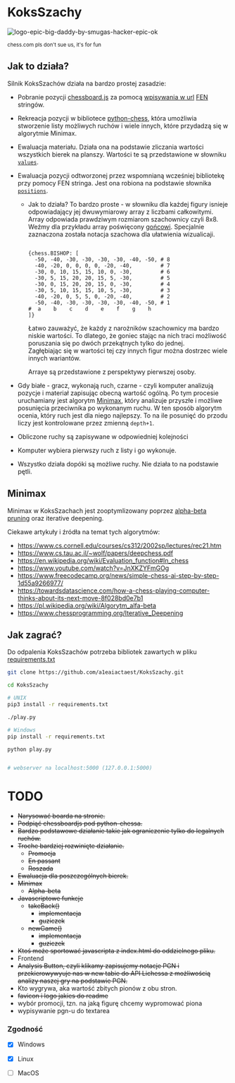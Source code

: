# KoksSzachy

![logo-epic-big-daddy-by-smugas-hacker-epic-ok](https://user-images.githubusercontent.com/73793685/111052894-2bfdb300-8457-11eb-872a-bf4387a76ccb.png)

<sub>chess.com pls don't sue us, it's for fun</sub>

## Jak to działa?

Silnik KoksSzachów działa na bardzo prostej zasadzie:  

  * Pobranie pozycji [chessboard.js](https://chessboardjs.com/index.html) za pomocą [wpisywania w url](https://github.com/a1eaiactaest/KoksSzachy/blob/a9219e1f95fb4c26696c6a155eed329975d308c9/index.html#L114) [FEN](https://pl.wikipedia.org/wiki/Notacja_Forsytha-Edwardsa) stringów.
  
  * Rekreacja pozycji w bibliotece [python-chess](https://python-chess.readthedocs.io/), która umożliwia stworzenie listy możliwych ruchów i wiele innych, które przydadzą się w algorytmie Minimax.

  * Ewaluacja materiału. Działa ona na podstawie zliczania wartości wszystkich bierek na planszy. Wartości te są przedstawione w słowniku [```values```](https://github.com/a1eaiactaest/KoksSzachy/blob/3b1fd99b38b88ca2e1cfbf3fbed893bc4f20b5b0/state.py#L8).

  * Ewaluacja pozycji odtworzonej przez wspomnianą wcześniej bibliotekę przy pomocy FEN stringa. Jest ona robiona na podstawie słownika  [```positions```](https://github.com/a1eaiactaest/KoksSzachy/blob/3b1fd99b38b88ca2e1cfbf3fbed893bc4f20b5b0/state.py#L17).
    * Jak to działa? To bardzo proste - w słowniku dla każdej figury isnieje odpowiadający jej dwuwymiarowy array z liczbami całkowitymi. Array odpowiada prawdziwym rozmiarom szachownicy czyli 8x8.
      Weźmy dla przykładu array poświęcony [gońcowi](https://pl.wikipedia.org/wiki/Goniec_(szachy)). Specjalnie zaznaczona została notacja szachowa dla ułatwienia wizualicaji. 
      
      ```python3
      
      {chess.BISHOP: [
        -50, -40, -30, -30, -30, -30, -40, -50, # 8
        -40, -20, 0, 0, 0, 0, -20, -40,         # 7
        -30, 0, 10, 15, 15, 10, 0, -30,         # 6
        -30, 5, 15, 20, 20, 15, 5, -30,         # 5
        -30, 0, 15, 20, 20, 15, 0, -30,         # 4
        -30, 5, 10, 15, 15, 10, 5, -30,         # 3
        -40, -20, 0, 5, 5, 0, -20, -40,         # 2
        -50, -40, -30, -30, -30, -30, -40, -50, # 1
      #  a    b    c    d    e    f    g    h
      ]}
      ```
      Łatwo zauważyć, że każdy z narożników szachownicy ma bardzo niskie wartości. To dlatego, że goniec stając na nich traci możliwość poruszania się po dwóch przekątnych tylko do jednej.  
      Zagłębiając się w wartości tej czy innych figur można dostrzec wiele innych wariantów.

      Arraye są przedstawione z perspektywy pierwszej osoby.
  
  * Gdy białe - gracz, wykonają ruch, czarne - czyli komputer analizują pozycje i materiał zapisując obecną wartość ogólną. Po tym procesie uruchamiany jest algorytm [Minimax](https://github.com/a1eaiactaest/KoksSzachy/blob/a4c1d77ba4bf93270c03e2da8e7c17c50c55f1ef/state.py#L128), który analizuje przyszłe i możliwe posunięcia przeciwnika po wykonanym ruchu.
  W ten sposób algorytm ocenia, który ruch jest dla niego najlepszy. To na ile posunięć do przodu liczy jest kontrolowane przez zmienną ```depth+1```.   
  * Obliczone ruchy są zapisywane w odpowiedniej kolejności
  * Komputer wybiera pierwszy ruch z listy i go wykonuje.
  * Wszystko działa dopóki są możliwe ruchy. Nie działa to na podstawie pętli. 

  ## Minimax

  Minimax w KoksSzachach jest zooptymlizowany poprzez [alpha-beta pruning](https://en.wikipedia.org/wiki/Alpha%E2%80%93beta_pruning) oraz iterative deepening.

  Ciekawe artykuły i źródła na temat tych algorytmów: 

  - https://www.cs.cornell.edu/courses/cs312/2002sp/lectures/rec21.htm   
  - https://www.cs.tau.ac.il/~wolf/papers/deepchess.pdf   
  - https://en.wikipedia.org/wiki/Evaluation_function#In_chess   
  - https://www.youtube.com/watch?v=JnXKZYFmGOg   
  - https://www.freecodecamp.org/news/simple-chess-ai-step-by-step-1d55a9266977/   
  - https://towardsdatascience.com/how-a-chess-playing-computer-thinks-about-its-next-move-8f028bd0e7b1   
  - https://pl.wikipedia.org/wiki/Algorytm_alfa-beta   
  - https://www.chessprogramming.org/Iterative_Deepening  
 
## Jak zagrać?

Do odpalenia KoksSzachów potrzeba bibliotek zawartych w pliku [requirements.txt](https://github.com/a1eaiactaest/KoksSzachy/blob/main/requirements.txt)

```bash
git clone https://github.com/a1eaiactaest/KoksSzachy.git

cd KoksSzachy

# UNIX
pip3 install -r requirements.txt

./play.py 

# Windows
pip install -r requirements.txt

python play.py


# webserver na localhost:5000 (127.0.0.1:5000)
```

# TODO

* <s>Narysować boarda na stronie.</s>
* <s>Podpiąć chessboardjs pod python-chessa.</s>
* <s>Bardzo podstawowe działanie takie jak ograniczenie tylko do legalnych ruchów.</s>
* <s>Troche bardziej rozwinięte działanie.</s>
  * <s>Promocja</s>
  * <s>En passant</s>
  * <s>Roszada</s>
* <s>Ewaluacja dla poszczególnych bierek.</s>
* <s>Minimax</s>
  * <s>Alpha-beta</s>
* <s>Javascriptowe funkcje</s>
  * <s>takeBack()</s>
    * <s>implementacja</s>
    * <s>guziczek</s>
  * <s>newGame()</s>
    * <s>implementacja</s>
    * <s>guziczek</s>
* <s>Ktoś może sportować javascripta z index.html do oddzielnego pliku.</s>
* Frontend
* <s>Analysis Button, czyli klikamy zapisujemy notacje PGN i  przekierowywyuje nas w new tabie do API Lichessa z możliwością analizy naszej gry na podstawie PGN.</s>
* Kto wygrywa, aka wartość zbitych pionów z obu stron.
* <s>favicon i logo jakies do readme</s>
* wybór promocji, tzn. na jaką figurę chcemy wypromować piona
* wypisywanie pgn-u do textarea

### Zgodność

- [x] Windows 
- [x] Linux
- [ ] MacOS

